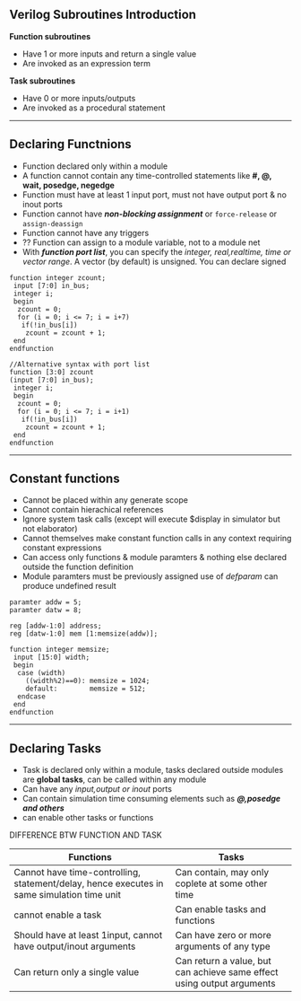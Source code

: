 ## Verilog Subroutines Introduction

**Function subroutines**
* Have 1 or more inputs and return a single value
* Are invoked as an expression term

**Task subroutines**
* Have 0 or more inputs/outputs
* Are invoked as a procedural statement

---
## Declaring Functnions

- Function declared only within a module
- A function cannot contain any time-controlled statements like **#, @, wait, posedge, negedge**
- Function must have at least 1 input port, must not have output port & no inout ports
- Function cannot have ***non-blocking assignment*** or `force-release` or `assign-deassign`
- Function cannot have any triggers
- ?? Function can assign to a module variable, not to a module net
- With ***function port list***, you can specify the *integer, real,realtime, time or vector range*. A vector (by default) is unsigned. You can declare signed
```
function integer zcount;
 input [7:0] in_bus;
 integer i;
 begin
  zcount = 0;
  for (i = 0; i <= 7; i = i+7)
   if(!in_bus[i])
    zcount = zcount + 1;
 end 
endfunction

//Alternative syntax with port list
function [3:0] zcount
(input [7:0] in_bus);
 integer i;
 begin
  zcount = 0;
  for (i = 0; i <= 7; i = i+1)
   if(!in_bus[i])
    zcount = zcount + 1;
 end
endfunction
```
---
## Constant functions

* Cannot be placed within any generate scope
* Cannot contain hierachical references
* Ignore system task calls (except will execute $display in simulator but not elaborator)
* Cannot themselves make constant function calls in any context requiring constant expressions
* Can access only functions & module paramters & nothing else declared outside the function definition
* Module paramters must be previously assigned use of *defparam* can produce undefined result

```
paramter addw = 5;
paramter datw = 8;

reg [addw-1:0] address;
reg [datw-1:0] mem [1:memsize(addw)];

function integer memsize;
 input [15:0] width;
 begin
  case (width)
    ((width%2)==0): memsize = 1024;
    default:        memsize = 512;
  endcase
 end
endfunction
```
---
## Declaring Tasks

* Task is declared only within a module, tasks declared outside modules are **global tasks**, can be called within any module
* Can have any *input,output or inout* ports
* Can contain simulation time consuming elements such as ***@,posedge and others***
* can enable other tasks or functions



DIFFERENCE BTW FUNCTION AND TASK


| Functions               								   | Tasks					    			  	|
|------------------------------------------------------------------------------------------|----------------------------------------------------------------------|
|Cannot have time-controlling, statement/delay, hence executes in same simulation time unit|Can contain, may only coplete at some other time			  |
|cannot enable a task									   |Can enable tasks and functions                  			  |
|Should have at least 1input, cannot have output/inout arguments			   |Can have zero or more arguments of any type     			  |
|Can return only a single value                                   			   |Can return a value, but can achieve same effect using output arguments|